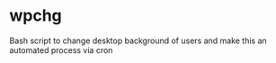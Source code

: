 # wpchg
Bash script to change desktop background of users and make this an automated process via cron
